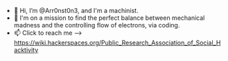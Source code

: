 - 👋 Hi, I’m @Arr0nst0n3, and I'm a machinist.
- 👀 I'm on a mission to find the perfect balance between mechanical madness and the controlling flow of electrons, via coding.
- 📫 Click to reach me --> https://wiki.hackerspaces.org/Public_Research_Association_of_Social_Hacktivity


<!---
- 🌱 I’m currently learning ...
- 💞️ I’m looking to collaborate on ...
- 😄 Pronouns: ...
- ⚡ Fun fact: ...
Arr0nst0n3/Arr0nst0n3 is a ✨ special ✨ repository because its `README.md` (this file) appears on your GitHub profile.
You can click the Preview link to take a look at your changes.
--->
